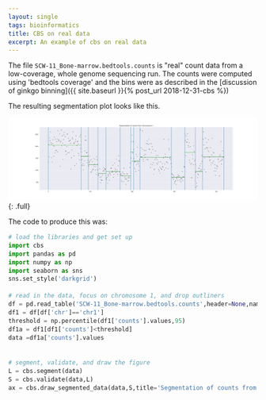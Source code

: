 ```yaml
---
layout: single
tags: bioinformatics
title: CBS on real data
excerpt: An example of cbs on real data
---
```


The file ```SCW-11_Bone-marrow.bedtools.counts``` is "real" count data from a low-coverage,
whole genome sequencing run.  The counts were computed using 'bedtools coverage' and the bins
were as described in the [discussion of ginkgo binning]({{ site.baseurl }}{% post_url 2018-12-31-cbs %})

The resulting segmentation plot looks like this.

![segmented data](/assets/images/chr1_counts_segmented.jpg)
{: .full}

The code to produce this was:

```python
# load the libraries and get set up
import cbs
import pandas as pd
import numpy as np
import seaborn as sns
sns.set_style('darkgrid')

# read in the data, focus on chromosome 1, and drop outliners
df = pd.read_table('SCW-11_Bone-marrow.bedtools.counts',header=None,names=['chr','start','end','counts'])
df1 = df[df['chr']=='chr1']
threshold = np.percentile(df1['counts'].values,95)
df1a = df1[df1['counts']<threshold]
data =df1a['counts'].values


# segment, validate, and draw the figure
L = cbs.segment(data)
S = cbs.validate(data,L)
ax = cbs.draw_segmented_data(data,S,title='Segmentation of counts from chromosome 1')
```